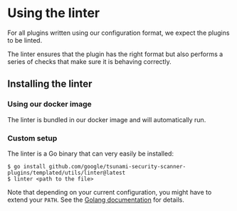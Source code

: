 
# Using the linter

For all plugins written using our configuration format, we expect the plugins to
be linted.

The linter ensures that the plugin has the right format but also performs a
series of checks that make sure it is behaving correctly.

## Installing the linter

### Using our docker image

The linter is bundled in our docker image and will automatically run.

### Custom setup

The linter is a Go binary that can very easily be installed:

```
$ go install github.com/google/tsunami-security-scanner-plugins/templated/utils/linter@latest
$ linter <path to the file>
```

Note that depending on your current configuration, you might have to extend your
`PATH`. See the
[Golang documentation](https://go.dev/doc/tutorial/compile-install) for details.
